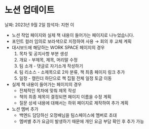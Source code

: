 # 노션 업데이트

날짜: 2023년 9월 2일
참석자: 지현 이

- 노션 작업 페이지와 실제 책 내용이 들어가는 페이지로 나누었습니다.
- 포인트 컬러 임의로 보라색으로 지정하여 사용 → 회의 후 교체 계획
- 대시보드에 해당하는 WORK SPACE 페이지의 경우
    1. 목차 및 공지사항 부분 생성
    2. 개요 - 부제목, 제목, 머리말 수정
    3. 팀 소개 - 댓글로 자기소개 작성하기
    4. 팀 리소스 - 소제목으로 2차 분류,  책 최종 페이지 링크 추가
    5. 일정 - 캘린더 하단으로 책 집필 전체 일정 토글 이동
- 실제 책 내용이 들어가는 페이지의 경우
    - 전체적인 목차에 맞춰 제목 작성
    - 책의 최종 제목이 결정되면 페이지 이름을 수정 계획
    - 질문 상세 내용에 대해서는 하위 페이지로 제작하여 추가 계획
- 노션 멤버 추가
    - 백엔드 담당하신 오정배님을 팀스페이스에 멤버로 초대
    - 멤버별 추가 요금이 발생하기 때문에 개인 요금 부담 확인 후 추가 가능